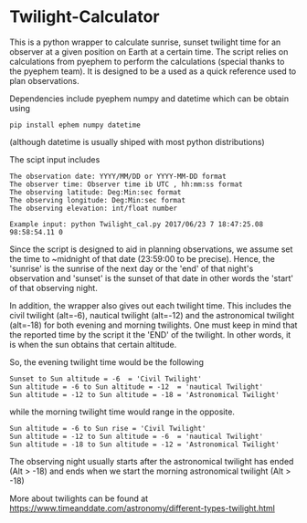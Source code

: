 # Twilight-Calculator


This is a python wrapper to calculate sunrise, sunset twilight time for an observer at a given position on Earth at a certain time. The script relies on calculations from pyephem to perform the calculations (special thanks to the pyephem team). It is designed to be a used as a quick reference used to plan observations. 

Dependencies include  pyephem numpy and datetime which can be obtain using
	
	pip install ephem numpy datetime
	
(although datetime is usually shiped with most python distributions)

The scipt input includes
	
	The observation date: YYYY/MM/DD or YYYY-MM-DD format
	The observer time: Observer time ib UTC , hh:mm:ss format
	The observing latitude: Deg:Min:sec format
	The observing longitude: Deg:Min:sec format
	The observing elevation: int/float number
	
	Example input: python Twilight_cal.py 2017/06/23 7 18:47:25.08  98:58:54.11 0


Since the script is designed to aid in planning observations, we assume set the time to ~midnight of that date (23:59:00 to be precise).
Hence, the 'sunrise' is the sunrise of the next day or the 'end' of that night's observation and 'sunset' is the sunset of that date in other words the 'start' of that observing night.

In addition, the wrapper also gives out each twilight time. This includes the civil twilight (alt=-6), nautical twilight (alt=-12) and the astronomical twilight (alt=-18) for both evening and morning twilights. One must keep in mind that the reported time by the script it the 'END' of the twilight. In other words, it is when the sun obtains that certain altitude. 

So, the evening twilight time would be the following

	Sunset to Sun altitude = -6  = 'Civil Twilight'
	Sun altitude = -6 to Sun altitude = -12  = 'nautical Twilight'
	Sun altitude = -12 to Sun altitude = -18 = 'Astronomical Twilight'
	
while the morning twilight time would range in the opposite.


	Sun altitude = -6 to Sun rise = 'Civil Twilight'
	Sun altitude = -12 to Sun altitude = -6  = 'nautical Twilight'
	Sun altitude = -18 to Sun altitude = -12 = 'Astronomical Twilight'
	
The observing night usually starts after the astronomical twilight has ended (Alt > -18) and ends when we start the morning astronomical twilight (Alt > -18)

More about twilights can be found at https://www.timeanddate.com/astronomy/different-types-twilight.html



